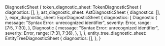 DiagnosticSheet {
    token_diagnostic_sheet: TokenDiagnosticSheet {
        diagnostics: [],
    },
    ast_diagnostic_sheet: AstDiagnosticSheet {
        diagnostics: [],
    },
    expr_diagnostic_sheet: ExprDiagnosticSheet {
        diagnostics: [
            Diagnostic {
                message: "Syntax Error: unrecognized identifier",
                severity: Error,
                range: [7:5, 7:30),
            },
            Diagnostic {
                message: "Syntax Error: unrecognized identifier",
                severity: Error,
                range: [7:31, 7:36),
            },
        ],
    },
    entity_tree_diagnostic_sheet: EntityTreeDiagnosticSheet {
        diagnostics: [],
    },
}